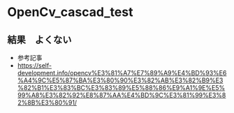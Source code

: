 # OpenCv_cascad_test
## 結果　よくない
- 参考記事
- https://self-development.info/opencv%E3%81%A7%E7%89%A9%E4%BD%93%E6%A4%9C%E5%87%BA%E3%80%90%E3%82%AB%E3%82%B9%E3%82%B1%E3%83%BC%E3%83%89%E5%88%86%E9%A1%9E%E5%99%A8%E3%82%92%E8%87%AA%E4%BD%9C%E3%81%99%E3%82%8B%E3%80%91/
